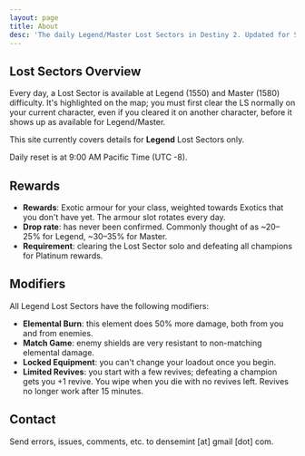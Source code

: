 ```yaml
---
layout: page
title: About
desc: 'The daily Legend/Master Lost Sectors in Destiny 2. Updated for Season 16: Season of the Risen.'
---
```


## Lost Sectors Overview 

Every day, a Lost Sector is available at Legend (1550) and Master (1580) difficulty. It's highlighted on the map; you must first clear the LS normally on your current character, even if you cleared it on another character, before it shows up as available for Legend/Master.

This site currently covers details for **Legend** Lost Sectors only.

Daily reset is at 9:00 AM Pacific Time (UTC -8).


## Rewards

- **Rewards**: Exotic armour for your class, weighted towards Exotics that you don't have yet. The armour slot rotates every day. 
- **Drop rate**: has never been confirmed. Commonly thought of as ~20–25% for Legend, ~30–35% for Master.
- **Requirement**: clearing the Lost Sector solo and defeating all champions for Platinum rewards.



## Modifiers

All Legend Lost Sectors have the following modifiers:

- **Elemental Burn**: this element does 50% more damage, both from you and from enemies.
- **Match Game**: enemy shields are very resistant to non-matching elemental damage.
- **Locked Equipment**: you can't change your loadout once you begin.
- **Limited Revives**: you start with a few revives; defeating a champion gets you +1 revive. You wipe when you die with no revives left. Revives no longer work after 15 minutes.



## Contact

Send errors, issues, comments, etc. to densemint [at] gmail [dot] com.